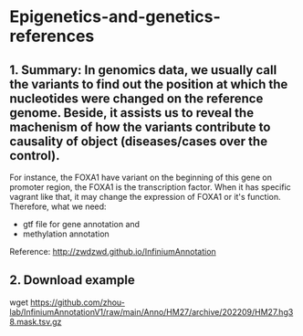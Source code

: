 # Epigenetics-and-genetics-references
## 1. Summary: In genomics data, we usually call the variants to find out the position at which the nucleotides were changed on the reference genome. Beside, it assists us to reveal the machenism of how the variants contribute to causality of object (diseases/cases over the control).
For instance, the FOXA1 have variant on the beginning of this gene on promoter region, the FOXA1 is the transcription factor. When it has specific vagrant like that, it may change the expression of FOXA1 or it's function. Therefore, what we need:  
+ gtf file for gene annotation and 
+ methylation annotation

Reference: http://zwdzwd.github.io/InfiniumAnnotation

## 2. Download example
wget https://github.com/zhou-lab/InfiniumAnnotationV1/raw/main/Anno/HM27/archive/202209/HM27.hg38.mask.tsv.gz
